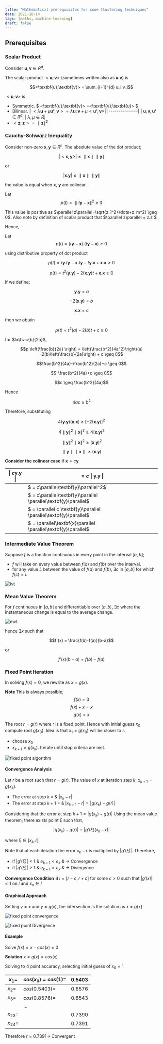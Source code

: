 ```yaml
---
title: "Mathematical prerequisites for some Clustering techniques"
date: 2021-10-14
tags: [maths, machine-learning]
draft: false
---
```


## Prerequisites

### Scalar Product

Consider $\textbf{u}, \textbf{v} \in {R}^d$.

The scalar product $<\textbf{u};\textbf{v}>$ (sometimes written also as $\textbf{u} . \textbf{v}$) is

$$<\textbf{u};\textbf{v}> = \sum_{i=1}^{d} u_i v_i$$

$<\textbf{u};\textbf{v}>$ is

- Symmetric. $ <\textbf{u};\textbf{v}> =<\textbf{v};\textbf{u}> $
- Bilinear.
    | $<\lambda\textbf{u} + \mu\textbf{u'};\textbf{v}> = \lambda{\textbf{u};\textbf{v}} + \mu<\textbf{u'};\textbf{v}>$|
    |---------------|
    | $\textbf{u}, \textbf{v} , \textbf{u'} \in {R}^{d}$|
    | $\lambda, \mu \in {R}$|
- $<\textbf{z};\textbf{z}> = \parallel \textbf{z} \parallel^{2}$

### Cauchy-Schwarz Inequality

Consider non-zero $\textbf{x},\textbf{y} \in {R}^n$. The absolute value of the dot product;

$$|<\textbf{x},\textbf{y}>| \leq \parallel\textbf{x}\parallel  \parallel\textbf{y}\parallel$$

or

$$|\textbf{x}.\textbf{y}| \leq \parallel\textbf{x}\parallel  \parallel\textbf{y}\parallel$$

the value is equal when $\textbf{x}$, $\textbf{y}$ are colinear.

Let
$$p(t) = \parallel t\textbf{y} -\textbf{x}\parallel^2 \geq 0$$

This value is positive as $\parallel z\parallel=\sqrt{z_1^2+\dots+z_m^2} \geq 0$. Also note by definition of scalar product that $\parallel z\parallel = z.z $

Hence,

Let
$$p(t) =  (t\textbf{y} -\textbf{x}).(t\textbf{y} -\textbf{x})\geq 0$$

using distributive property of dot product

$$p(t) =  t\textbf{y}.t\textbf{y} -\textbf{x}.t\textbf{y} -t\textbf{y}.\textbf{x} + \textbf{x}.\textbf{x}\geq 0$$

$$p(t) =  t^2(\textbf{y}.\textbf{y}) -2(\textbf{x}.\textbf{y})t  + \textbf{x}.\textbf{x}\geq 0$$

if we define;

$$\textbf{y}.\textbf{y} = a$$

$$-2(\textbf{x}.\textbf{y}) = b$$

$$\textbf{x}.\textbf{x}=c$$

then we obtain

$$p(t) =  t^2(a) -2(b)t  + c \geq 0$$

for $t=\frac{b}{2a}$,

$$p \left(\frac{b}{2a} \right) =  \left(\frac{b^2}{4a^2}\right)(a) -2(b)\left(\frac{b}{2a}\right)  + c \geq 0$$

$$\frac{b^2}{4a}-\frac{b^2}{2a}+c \geq 0$$

$$-\frac{b^2}{4a}+c \geq 0$$

$$c \geq \frac{b^2}{4a}$$

Hence

$$4ac \geq b^2$$

Therefore, substituting

$$4(\textbf{y}.\textbf{y})(\textbf{x}.\textbf{x}) \geq [-2(\textbf{x}.\textbf{y})]^2$$

$$4 \parallel\textbf{y}\parallel^2 \parallel\textbf{x}\parallel^2 \geq 4 (\textbf{x}.\textbf{y})^2$$

$$\parallel\textbf{y}\parallel^2 \parallel\textbf{x}\parallel^2 \geq  (\textbf{x}.\textbf{y})^2$$

$$\parallel\textbf{y}\parallel \parallel\textbf{x}\parallel \geq (\textbf{x}.\textbf{y})$$

**Consider the colinear case**
if $\textbf{x}=c\textbf{y}$

| &#124; $c\textbf{y}.\textbf{y}$ &#124; | $= c$ &#124; $\textbf{y}.\textbf{y}$ &#124; |
|---------------|---|
|     | $ = c\parallel\textbf{y}\parallel^2$ |
|     | $ = c\parallel\textbf{y}\parallel \parallel\textbf{y}\parallel$ |
|     | $ = \parallel c \textbf{y}\parallel \parallel\textbf{y}\parallel$ |
|     | $ = \parallel\textbf{x}\parallel \parallel\textbf{y}\parallel$ |

### Intermediate Value Theorem

Suppose $f$ is a function continuous in every point in the interval $[a,b]$;

- $f$ will take on every value between $f(a)$ and $f(b)$ over the interval.
- for any value $L$ between the value of $f(a)$ and $f(b)$, $\exists c$ in $[a,b]$ for which $f(c)=L$

![ivt](/post/img/maths_ivt.jpg)

### Mean Value Theorem

For $f$ continuous in $[a,b]$ and differentiable over $(a,b)$, $\exists c$ where the instantaneous change is equal to the average change.

![mvt](/post/img/maths_mvt.jpg)

hence $\exists x$ such that

$$f'(x) = \frac{f(b)-f(a)}{b-a}$$

or

$$f'(x)(b-a) = f(b) - f(a)$$

### Fixed Point Iteration

In solving $f(x) =0$, we rewrite as $x=g(x)$.

**Note**
This is always possible;
$$f(x)=0$$
$$f(x)+x=x$$
$$g(x)=x$$

The root $r=g(r)$ where r is a fixed point. Hence with initial guess $x_0$ compute root $g(x_0)$. Idea is that $x_1=g(x_0)$ will be closer to $r$.

- choose $x_0$
- $x_{k+1}=g(x_k)$. Iterate until stop criteria are met.

![fixed point algorithm](/post/img/maths_fpalgorithm.jpg)

#### Convergence Analysis

Let $r$ be a root such that $r=g(r)$. The value of $x$ at iteration step $k$, $x_{k+1}=g(x_k)$.

- The error at step $k$ = & $|x_k - r|$
- The error at step $k+1$ = & $|x_{k+1} - r| = |g(x_k) - g(r)|$

Considering that the error at step $k+1 = |g(x_k) - g(r)|$ Using the mean value theorem, there exists point $\xi$ such that,

$$|g(x_k) - g(r)| = |g'(\xi)(x_k - r)|$$

where $\xi \in [x_k, r]$

Note that at each iteration the error $x_k - r$ is multiplied by $|g'(\xi)|$. Therefore,

- if $|g'(\xi)|<1$ & $e_{k+1} < e_k$ & $\rightarrow$ Convergence
- if $|g'(\xi)|>1$ & $e_{k+1} > e_k$ & $\rightarrow$ Divergence

**Convergence Condition**
$\exists$ $I=[r-c, r+c]$ for some $c>0$ such that $|g'(x)|<1$ on $I$ and $x_o  \in I$

#### Graphical Approach

Setting $y = x$ and $y = g(x)$, the intersection is the solution as $x=g(x)$

![fixed point convergence](/post/img/maths_fpconv.jpg)

![fixed point Divergence](/post/img/maths_fpdiv.jpg)

#### Example

Solve $f(x)= x-cos(x) = 0$

**Solution**
$x=g(x)=cos(x)$

Solving to 4 point accuracy, selecting initial guess of $x_0=1$

|$x_1=$|$cos(x_0)= cos(1)=$|0.5403|
|--|--|--|
|$x_2=$|$cos(0.5403)=$|0.8576|
|$x_3=$ |$cos(0.8576)=$|0.6543|
|  | ... |  |
|$x_23=$  |  | 0.7390 |
| $x_24=$ |  |  0.7391 |

Therefore $r \approx 0.7391 \rightarrow$ Convergent
